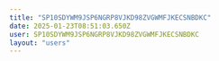 ```yaml
---
title: "SP10SDYWM9JSP6NGRP8VJKD98ZVGWMFJKECSNBDKC"
date: 2025-01-23T08:51:03.650Z
user: SP10SDYWM9JSP6NGRP8VJKD98ZVGWMFJKECSNBDKC
layout: "users"
---
```

    